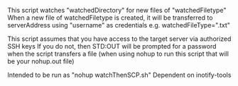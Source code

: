  This script watches "watchedDirectory" for new files of "watchedFiletype"
 When a new file of watchedFiletype is created, it will be transferred to serverAddress
 using "username" as credentials
 e.g. watchedFileType=".txt"

 This script assumes that you have access to the target server via authorized SSH keys
 If you do not, then STD:OUT will be prompted for a password when the script transfers
 a file (when using nohup to run this script that will be your nohup.out file)

 Intended to be run as "nohup watchThenSCP.sh"
 Dependent on inotify-tools
